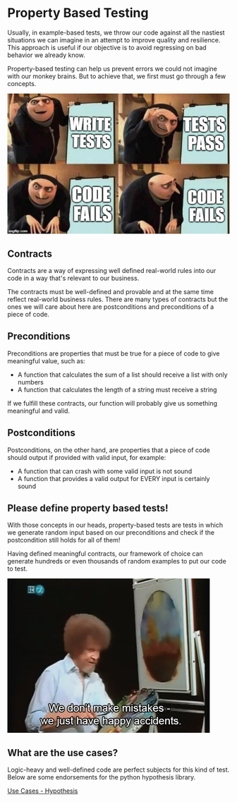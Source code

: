 # Property Based Testing

Usually, in example-based tests, we throw our code against all the nastiest situations we can imagine in an attempt to improve quality and resilience. This approach is useful if our objective is to avoid regressing on bad behavior we already know.

Property-based testing can help us prevent errors we could not imagine with our monkey brains. But to achieve that, we first must go through a few concepts.

![Meme with four images with captions: 'WRITE TESTS', 'TEST PASS', 'CODE FAILS', 'CODE FAILS?'](resources/code-fails.png)

## Contracts

Contracts are a way of expressing well defined real-world rules into our code in a way that's relevant to our business.

The contracts must be well-defined and provable and at the same time reflect real-world business rules. There are many types of contracts but the ones we will care about here are postconditions and preconditions of a piece of code.

## Preconditions

Preconditions are properties that must be true for a piece of code to give meaningful value, such as:

- A function that calculates the sum of a list should receive a list with only numbers
- A function that calculates the length of a string must receive a string

If we fulfill these contracts, our function will probably give us something meaningful and valid.


## Postconditions

Postconditions, on the other hand, are properties that a piece of code should output if provided with valid input, for example:

- A function that can crash with some valid input is not sound
- A function that provides a valid output for EVERY input is certainly sound


## Please define property based tests!

With those concepts in our heads, property-based tests are tests in which we generate random input based on our preconditions and check if the postcondition still holds for all of them!

Having defined meaningful contracts, our framework of choice can generate hundreds or even thousands of random examples to put our code to test.

![Bob Ross saying 'We don't make mistakes - we just have happy accidents.'](resources/bobross.gif)

## What are the use cases?
Logic-heavy and well-defined code are perfect subjects for this kind of test. Below are some endorsements for the python hypothesis library.

[Use Cases - Hypothesis](https://hypothesis.readthedocs.io/en/latest/endorsements.html)